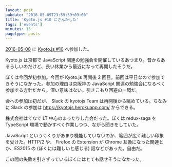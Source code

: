 ```yaml
---
layout: post
pubdate: "2016-05-09T23:59:59+09:00"
title: 'Kyoto.js #10 にさんかした'
tags: ['events']
minutes: 15
pagetype: posts
---
```

[2016-05-08][] に [Kyoto.js #10](https://kyotojs.doorkeeper.jp/events/42568) へ参加した。

Kyoto.js は京都で JavaScript 関連の勉強会を開催しているあつまり。昔からあるらしいのだけど、長い休業から最近になって再開したそうだ。

ぼくは今回が初参加。今回が Kyoto.js 再開後 2 回目。前回は平日なので参加できそうになかった。参加の理由は京阪神の JavaScript 関連の勉強会になるべく参加する方針だから。深い意味はない。引きこもり回避の一環だ。

会への参加は初だが、 Slack の kyotojs Team は再開後から眺めている。ちなみに Slack の参加は https://kyotojs.herokuapp.com/ からできる。

株式会社はてなで LT 中心のまったりした会だった。ぼくは redux-saga を TypeScript 環境で動かすべく作業しつつ、ながら聞きをしていた。

JavaScript というくくりがあまり機能していないのか、範囲が広く難しい印象を受けた。HTTP/2 や、 Firefox の Extension が Chrome 互換になった関連とか、ES2015 の (ぼくには難しいと感じる) 話などがあった。自由だ。

この間の失敗を引きずっているぼくにはとても話せそうになかった。

[2016-05-08]: http://blog.bouzuya.net/2016/05/08/
